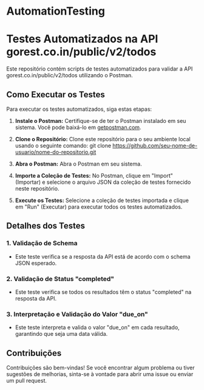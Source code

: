# AutomationTesting

# Testes Automatizados na API gorest.co.in/public/v2/todos

Este repositório contém scripts de testes automatizados para validar a API gorest.co.in/public/v2/todos utilizando o Postman.

## Como Executar os Testes

Para executar os testes automatizados, siga estas etapas:

1. **Instale o Postman:**
   Certifique-se de ter o Postman instalado em seu sistema. Você pode baixá-lo em [getpostman.com](https://www.getpostman.com/downloads/).

2. **Clone o Repositório:**
   Clone este repositório para o seu ambiente local usando o seguinte comando: git clone https://github.com/seu-nome-de-usuario/nome-do-repositorio.git

3. **Abra o Postman:**
Abra o Postman em seu sistema.

4. **Importe a Coleção de Testes:**
No Postman, clique em "Import" (Importar) e selecione o arquivo JSON da coleção de testes fornecido neste repositório.

5. **Execute os Testes:**
Selecione a coleção de testes importada e clique em "Run" (Executar) para executar todos os testes automatizados.

## Detalhes dos Testes

### 1. Validação de Schema
- Este teste verifica se a resposta da API está de acordo com o schema JSON esperado.

### 2. Validação de Status "completed"
- Este teste verifica se todos os resultados têm o status "completed" na resposta da API.

### 3. Interpretação e Validação do Valor "due_on"
- Este teste interpreta e valida o valor "due_on" em cada resultado, garantindo que seja uma data válida.

## Contribuições
Contribuições são bem-vindas! Se você encontrar algum problema ou tiver sugestões de melhorias, sinta-se à vontade para abrir uma issue ou enviar um pull request.

